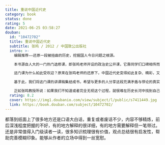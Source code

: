 ```yaml
---
title: 重说中国近代史
category: book
status: done
rating: 5
date: 2021-06-25 03:58:27
douban:
  id: "10472702"
  title: 重说中国近代史
  subtitle: 张鸣 / 2012 / 中国致公出版社
  intro: >-
    编辑推荐——还原一段被扭曲的历史，挖掘国人今日问题之根源。

    本书源自人大的一门热门选修课，即张鸣老师开设的政治史公开课，它靠同学们口碑相传而走红校园，最终使更多的人对这段看起来枯燥无比的历史重新认真审视起来。

    这门课为什么如此受欢迎？原来在张鸣老师的还原下，中国近代史变得如此复杂、精彩，又是如此的颠覆，它与我们记忆里的古板印象迥然不同，绝非教科书上的忠奸两列、黑白分明。当诸多人物与史实呈现在我们面前时，难以用一句简单的是非作判定，在正视一段被扭曲的中国近代史的同时，我们也能发现国人今日问题的精神根源。

    基于此，我们将这门课的讲课稿集结成书，希望与更多的人分享这段充满矛盾与悖论的真实历史：中国与西方、清廷与民间、满族与汉族士人、洋教与本土信仰、枪杆与笔杆、造反和维新、科举与革命……是的，那段历史，除去屈辱与仇恨，还有着太多的内容值得重新去回望和反思。

    正如张鸣教授所说：如果我们不知道或者完全无视这个过程，就很难在历史长河中找到自己的位置，很难安放好自己的位置，在世界格局中也定位不好自己的位置。诚如斯言。
  rating: 8.2
  cover: https://img1.doubanio.com/view/subject/l/public/s7411449.jpg
  link: https://book.douban.com/subject/10472702/
---
```


都落到纸面上了很多地方还是口语大白话，重复或者废话不少，内容不够精炼，前后深浅程度把握的不好，有的地方解释的很详细，有的地方需要解释但一笔带过。还是非常值得入门级读者一读，很多知识梳理很有价值，观点总结很有启发性，帮助完善模糊印象。能够从作者的立场中得到一丝宽慰。
